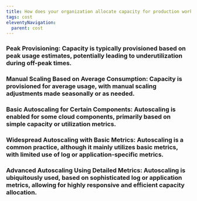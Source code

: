 ```yaml
---
title: How does your organization allocate capacity for production workloads in the cloud?
tags: cost
eleventyNavigation:
  parent: cost
---
```


### **Peak Provisioning:** Capacity is typically provisioned based on peak usage estimates, potentially leading to underutilization during off-peak times.

### **Manual Scaling Based on Average Consumption:** Capacity is provisioned for average usage, with manual scaling adjustments made seasonally or as needed.

### **Basic Autoscaling for Certain Components:** Autoscaling is enabled for some cloud components, primarily based on simple capacity or utilization metrics.

### **Widespread Autoscaling with Basic Metrics:** Autoscaling is a common practice, although it mainly utilizes basic metrics, with limited use of log or application-specific metrics.

### **Advanced Autoscaling Using Detailed Metrics:** Autoscaling is ubiquitously used, based on sophisticated log or application metrics, allowing for highly responsive and efficient capacity allocation.
